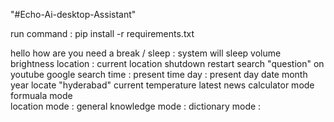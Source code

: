 "#Echo-Ai-desktop-Assistant" 

run command : pip install -r requirements.txt



hello
how are you
need a break / sleep : system will sleep 
volume
brightness 
location : current location
shutdown
restart
search "question" on youtube 
google search 
time : present time
day : present day
date 
month
year 
locate "hyderabad" 
current temperature
latest news
calculator mode
formuala mode  
location mode : 
general knowledge mode :
dictionary mode :

